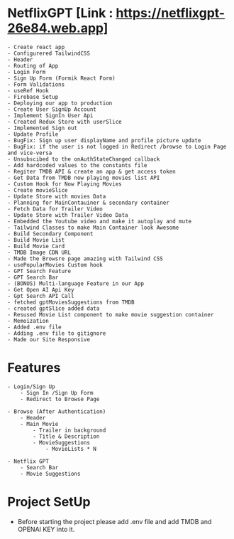 # NetflixGPT [Link : https://netflixgpt-26e84.web.app]

    - Create react app
    - Configurered TailwindCSS
    - Header
    - Routing of App
    - Login Form
    - Sign Up Form (Formik React Form)
    - Form Validations
    - useRef Hook
    - Firebase Setup
    - Deploying our app to production
    - Create User SignUp Account
    - Implement SignIn User Api
    - Created Redux Store with userSlice
    - Implemented Sign out
    - Update Profile
    - BugFix: Sign up user displayName and profile picture update
    - BugFix: if the user is not logged in Redirect /browse to Login Page and vice-versa
    - Unsubscibed to the onAuthStateChanged callback
    - Add hardcoded values to the constants file
    - Regiter TMDB API & create an app & get access token
    - Get Data from TMDB now playing movies list API
    - Custom Hook for Now Playing Movies
    - Create movieSlice
    - Update Store with movies Data
    - Planning for MainContauiner & secondary container
    - Fetch Data for Trailer Video
    - Update Store with Trailer Video Data
    - Embedded the Youtube video and make it autoplay and mute
    - Tailwind Classes to make Main Container look Awesome
    - Build Secondary Component
    - Build Movie List
    - Build Movie Card
    - TMDB Image CDN URL
    - Made the Browsre page amazing with Tailwind CSS
    - usePopularMovies Custom hook
    - GPT Search Feature
    - GPT Search Bar
    - (BONUS) Multi-language Feature in our App
    - Get Open AI Api Key
    - Gpt Search API Call
    - fetched gptMoviesSuggestions from TMDB
    - created gptSlice added data
    - Resused Movie List component to make movie suggestion container
    - Memoization
    - Added .env file
    - Adding .env file to gitignore
    - Made our Site Responsive

# Features

    - Login/Sign Up
        - Sign In /Sign Up Form
        - Redirect to Browse Page

    - Browse (After Authentication)
        - Header
        - Main Movie
            - Trailer in background
            - Title & Description
            - MovieSuggestions
                - MovieLists * N

    - Netflix GPT
        - Search Bar
        - Movie Suggestions

# Project SetUp

- Before starting the project please add .env file and add TMDB and OPENAI KEY into it.
